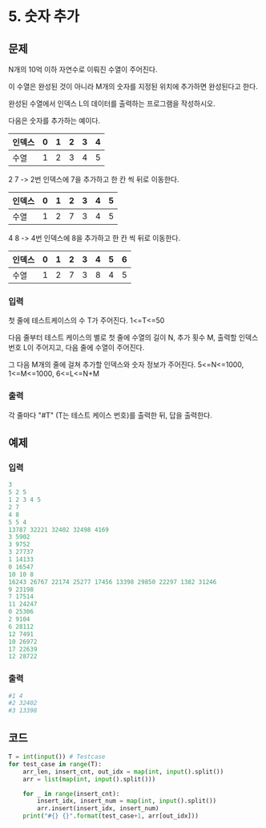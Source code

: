 # 5. 숫자 추가

## 문제

N개의 10억 이하 자연수로 이뤄진 수열이 주어진다.

이 수열은 완성된 것이 아니라 M개의 숫자를 지정된 위치에 추가하면 완성된다고 한다.

완성된 수열에서 인덱스 L의 데이터를 출력하는 프로그램을 작성하시오.

다음은 숫자를 추가하는 예이다.

| 인덱스 | 0    | 1    | 2    | 3    | 4    |
| ------ | ---- | ---- | ---- | ---- | ---- |
| 수열   | 1    | 2    | 3    | 4    | 5    |



2 7 -> 2번 인덱스에 7을 추가하고 한 칸 씩 뒤로 이동한다.

| 인덱스 | 0    | 1    | 2    | 3    | 4    | 5    |
| ------ | ---- | ---- | ---- | ---- | ---- | ---- |
| 수열   | 1    | 2    | 7    | 3    | 4    | 5    |



4 8 -> 4번 인덱스에 8을 추가하고 한 칸 씩 뒤로 이동한다.

| 인덱스 | 0    | 1    | 2    | 3    | 4    | 5    | 6    |
| ------ | ---- | ---- | ---- | ---- | ---- | ---- | ---- |
| 수열   | 1    | 2    | 7    | 3    | 8    | 4    | 5    |



### 입력

첫 줄에 테스트케이스의 수 T가 주어진다. 1<=T<=50

다음 줄부터 테스트 케이스의 별로 첫 줄에 수열의 길이 N, 추가 횟수 M, 출력할 인덱스 번호 L이 주어지고, 다음 줄에 수열이 주어진다.

그 다음 M개의 줄에 걸쳐 추가할 인덱스와 숫자 정보가 주어진다. 5<=N<=1000, 1<=M<=1000, 6<=L<=N+M



### 출력

각 줄마다 "#T" (T는 테스트 케이스 번호)를 출력한 뒤, 답을 출력한다.





## 예제

### 입력

```python
3
5 2 5
1 2 3 4 5
2 7
4 8
5 5 4
13787 32221 32402 32498 4169
3 5902
3 9752
3 27737
1 14133
0 16547
10 10 8
16243 26767 22174 25277 17456 13398 29850 22297 1382 31246
9 23198
7 17514
11 24247
0 25306
2 9104
6 28112
12 7491
10 26972
17 22639
12 28722
```



### 출력

```python
#1 4
#2 32402
#3 13398
```





## 코드

```python
T = int(input()) # Testcase
for test_case in range(T):
    arr_len, insert_cnt, out_idx = map(int, input().split())
    arr = list(map(int, input().split()))

    for _ in range(insert_cnt):
        insert_idx, insert_num = map(int, input().split())
        arr.insert(insert_idx, insert_num)
    print("#{} {}".format(test_case+1, arr[out_idx]))
```

